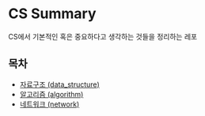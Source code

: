 # CS Summary
CS에서 기본적인 혹은 중요하다고 생각하는 것들을 정리하는 레포

## 목차
+ [자료구조 (data_structure)](./data_structure)
+ [알고리즘 (algorithm)](./algorithm)
+ [네트워크 (network)](./network)